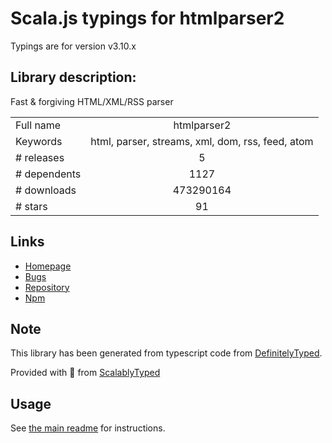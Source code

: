 
# Scala.js typings for htmlparser2

Typings are for version v3.10.x

## Library description:
Fast & forgiving HTML/XML/RSS parser

|                    |                 |
| ------------------ | :-------------: |
| Full name          | htmlparser2 |
| Keywords           | html, parser, streams, xml, dom, rss, feed, atom |
| # releases         | 5 |
| # dependents       | 1127 |
| # downloads        | 473290164 |
| # stars            | 91 |

## Links
- [Homepage](https://github.com/fb55/htmlparser2#readme)
- [Bugs](https://github.com/fb55/htmlparser2/issues)
- [Repository](https://github.com/fb55/htmlparser2)
- [Npm](https://www.npmjs.com/package/htmlparser2)
    


## Note
This library has been generated from typescript code from [DefinitelyTyped](https://definitelytyped.org).

Provided with :purple_heart: from [ScalablyTyped](https://github.com/oyvindberg/ScalablyTyped)

## Usage
See [the main readme](../../readme.md) for instructions.


